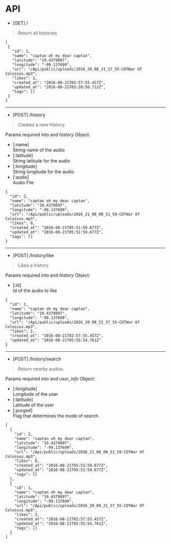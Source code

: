 # API

 - [GET] /  
 > Return all histories  

 ```
 [
  {
    "id": 1,
    "name": "captan oh my dear captan",
    "latitude": "19.4379897",
    "longitude": "-99.137699",
    "url": "/Api/public/uploads/2016_20_08_21_57_55-CDTWar Of Colossus.mp3",
    "likes": 1,
    "created_at": "2016-08-21T02:57:55.457Z",
    "updated_at": "2016-08-21T03:20:50.712Z",
    "tags": []
  }
]
 ```
 ___

 - [POST] /history   
 > Creates a new History.   

 Params required into and *history* Object:  
  - [:name]  
    String name of the audio  
  - [:latitude]  
    String latitude for the audio  
  - [:longitude]  
    String longitude for the audio  
  - [:audio]  
    Audio File

```
{
  "id": 2,
  "name": "captan oh my dear captan",
  "latitude": "19.4379897",
  "longitude": "-99.137699",
  "url": "/Api/public/uploads/2016_21_08_00_51_59-CDTWar Of Colossus.mp3",
  "likes": 0,
  "created_at": "2016-08-21T05:51:59.677Z",
  "updated_at": "2016-08-21T05:51:59.677Z",
  "tags": []
}  
```  

___

- [POST] /history/like  
> Likes a history.   

 Params required into and *history* Object:  
  - [:id]  
    Id of the audio to like  

```
{
  "id": 1,
  "name": "captan oh my dear captan",
  "latitude": "19.4379897",
  "longitude": "-99.137699",
  "url": "/Api/public/uploads/2016_20_08_21_57_55-CDTWar Of Colossus.mp3",
  "likes": 2,
  "created_at": "2016-08-21T02:57:55.457Z",
  "updated_at": "2016-08-21T05:55:54.761Z"
}
```
___

- [POST] /history/search  
> Return nearby audios.   

 Params required into and *user_info* Object:  
  - [:longitude]  
    Longitude of the user  
  - [:latitude]  
    Latitude of the user  
  - [:purged]  
    Flag that determines the mode of search  

```
[
  {
    "id": 2,
    "name": "captan oh my dear captan",
    "latitude": "19.4379897",
    "longitude": "-99.137699",
    "url": "/Api/public/uploads/2016_21_08_00_51_59-CDTWar Of Colossus.mp3",
    "likes": 0,
    "created_at": "2016-08-21T05:51:59.677Z",
    "updated_at": "2016-08-21T05:51:59.677Z",
    "tags": []
  },
  {
    "id": 1,
    "name": "captan oh my dear captan",
    "latitude": "19.4379897",
    "longitude": "-99.137699",
    "url": "/Api/public/uploads/2016_20_08_21_57_55-CDTWar Of Colossus.mp3",
    "likes": 2,
    "created_at": "2016-08-21T02:57:55.457Z",
    "updated_at": "2016-08-21T05:55:54.761Z",
    "tags": []
  }
]
```
